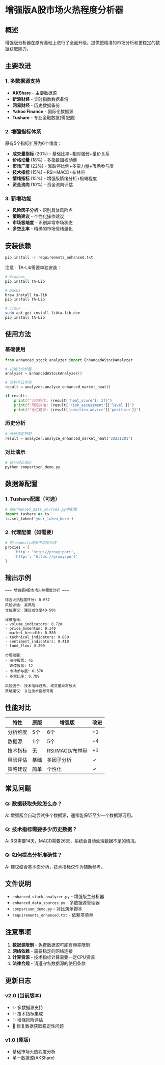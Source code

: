# 增强版A股市场火热程度分析器

## 概述
增强版分析器在原有基础上进行了全面升级，提供更精准的市场分析和更稳定的数据获取能力。

## 主要改进

### 1. 多数据源支持
- **AKShare** - 主要数据源
- **新浪财经** - 实时指数数据备份
- **网易财经** - 历史数据备份  
- **Yahoo Finance** - 国际化数据源
- **Tushare** - 专业金融数据(需配置)

### 2. 增强指标体系
原有5个指标扩展为6个维度：
- **成交量指标** (20%) - 基础比率+相对强弱+量价关系
- **价格动量** (18%) - 多指数加权动量
- **市场广度** (22%) - 涨跌停比例+多空力量+市场参与度
- **技术指标** (15%) - RSI+MACD+布林带
- **情绪指标** (15%) - 增强版情绪分析+极端程度
- **资金流向** (10%) - 资金流向评估

### 3. 新增功能
- **风险因子分析** - 识别具体风险点
- **策略建议** - 个性化操作建议
- **市场极端度** - 识别异常市场状态
- **多空比率** - 精确的市场情绪量化

## 安装依赖

```bash
pip install -r requirements_enhanced.txt
```

注意：TA-Lib需要单独安装：
```bash
# Windows
pip install TA-Lib

# macOS  
brew install ta-lib
pip install TA-Lib

# Linux
sudo apt-get install libta-lib-dev
pip install TA-Lib
```

## 使用方法

### 基础使用
```python
from enhanced_stock_analyzer import EnhancedAStockAnalyzer

# 初始化分析器
analyzer = EnhancedAStockAnalyzer()

# 分析今日市场
result = analyzer.analyze_enhanced_market_heat()

if result:
    print(f"火热程度: {result['heat_score']:.3f}")
    print(f"风险评估: {result['risk_assessment']['level']}")
    print(f"仓位建议: {result['position_advice']['position']}")
```

### 历史分析
```python
# 分析指定日期
result = analyzer.analyze_enhanced_market_heat('20231201')
```

### 对比演示
```python
# 运行对比演示
python comparison_demo.py
```

## 数据源配置

### 1. Tushare配置（可选）
```python
# 在enhanced_data_sources.py中配置
import tushare as ts
ts.set_token('your_token_here')
```

### 2. 代理配置（如需要）
```python
# 在requests调用中添加代理
proxies = {
    'http': 'http://proxy:port',
    'https': 'https://proxy:port'
}
```

## 输出示例

```
=== 增强版A股市场火热程度分析 ===

综合火热程度评分: 0.652
风险评估: 高风险
仓位建议: 建议减仓至40-50%

详细指标:
- volume_indicators: 0.720
- price_momentum: 0.340
- market_breadth: 0.580
- technical_indicators: 0.850
- sentiment_indicators: 0.410
- fund_flow: 0.290

市场摘要:
- 涨停股票: 45
- 跌停股票: 12
- 市场参与度: 0.570
- 多空比率: 0.789

风险因子: 技术指标过热, 成交量异常放大
策略建议: 关注技术指标背离
```

## 性能对比

| 特性 | 原版 | 增强版 | 改进 |
|------|------|--------|------|
| 分析维度 | 5个 | 6个 | +1 |
| 数据源 | 1个 | 5个 | +4 |
| 技术指标 | 无 | RSI/MACD/布林带 | +3 |
| 风险评估 | 基础 | 多因子分析 | ✓ |
| 策略建议 | 简单 | 个性化 | ✓ |

## 常见问题

### Q: 数据获取失败怎么办？
A: 增强版会自动尝试多个数据源，通常能保证至少一个数据源可用。

### Q: 技术指标需要多少历史数据？
A: RSI需要14天，MACD需要26天，系统会自动处理数据不足的情况。

### Q: 如何提高分析准确性？  
A: 建议结合基本面分析，技术指标仅作为辅助参考。

## 文件说明

- `enhanced_stock_analyzer.py` - 增强版主分析器
- `enhanced_data_sources.py` - 多数据源管理器  
- `comparison_demo.py` - 对比演示脚本
- `requirements_enhanced.txt` - 依赖项清单

## 注意事项

1. **数据源限制** - 免费数据源可能有频率限制
2. **网络依赖** - 需要稳定的网络连接
3. **计算资源** - 技术指标计算需要一定CPU资源
4. **法律合规** - 请遵守各数据源的使用条款

## 更新日志

### v2.0 (当前版本)
- ✨ 多数据源支持
- ✨ 技术指标集成
- ✨ 增强风险评估
- 🐛 修复数据获取稳定性问题

### v1.0 (原版)
- 基础市场火热程度分析
- 单一数据源(AKShare)
